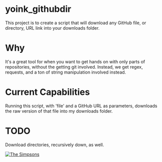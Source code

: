 # yoink_githubdir
This project is to create a script that will download any GitHub file, or directory, URL link into your downloads folder.

# Why
It's a great tool for when you want to get hands on with only parts of repositories, without the getting git involved. 
Instead, we get regex, requests, and a ton of string manipulation involved instead.

# Current Capabilities
Running this script, with 'file' and a GitHub URL as parameters, downloads the raw version of that file into my downloads folder.

# TODO 
Download directories, recursively down, as well.

[![The Simpsons]({'https://i.ytimg.com/vi/CJh1hmmLLzw/hqdefault.jpg'})]({'https://www.youtube.com/embed/CJh1hmmLLzw'} "Yoink!")
